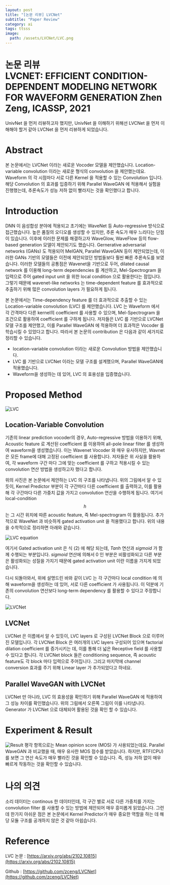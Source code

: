 ```yaml
---
layout: post
title: "[논문 리뷰] LVCNet"
subtitle: "Paper Review"
category: ai
tags: ttsss
image:
  path: /assets/LVCNet/LVC.png
---
```

논문 리뷰  
LVCNET: EFFICIENT CONDITION-DEPENDENT MODELING NETWORK FOR WAVEFORM GENERATION 
Zhen Zeng, ICASSP, 2021
=================================================================
UnivNet 을 먼저 리뷰하고자 했지만, UnivNet 을 이해하기 위해선 LVCNet 을 먼저 이해해야 할거 같아 LVCNet 을 먼저 리뷰하게 되었습니다.
# Abstract
 본 논문에서는 LVCNet 이라는 새로운 Vocoder 모델을 제안했습니다. Location-variable convolution 이라는 새로운 형식의 convolution 을 제안했는데요. Waveform 의 각 시점마다 서로 다른 Kernel 을 적용할 수 있는 Convolution 입니다. 해당 Convolution 의 효과를 입증하기 위해 Parallel WaveGAN 에 적용해서 실험을 진행했는데, 추론속도가 성능 저하 없이 빨라지는 것을 확인했다고 합니다.

# Introduction

DNN 이 음성합성 분야에 적용되고 초기에는 WaveNet 등 Auto-regressive 방식으로 접근했습니다. 높은 품질의 오디오를 생성할 수 있지만, 추론 속도가 매우 느리다는 단점이 있습니다. 이후에 이러한 문제를 해결하고자 WaveGlow, WaveFlow 등의 flow-based generation 모델이 제안되기도 했습니다. Gernerative adversarial networks (GANs) 도 적용되어 MelGAN, Parallel WaveGAN 등이 제안되었는데, 이러한 GANs 기반의 모델들은 이전에 제안되었던 방법들보다 훨씬 빠른 추론속도를 보였습니다. 이러한 모델들의 공통점은 Wavenet을 기반으로 두어, dilated causal network 를 이용해 long-term dependencies 를 계산하고, Mel-Spectrogram 을 입력으로 주어 gated input unit 을 위한 local condition 으로 활용한다는 점입니다. 그렇기 때문에 wavenet-like networks 는 time-dependent feature 를 효과적으로 추출하기 위해 많은 convolution layers 가 필요하게 됩니다.

본 논문에서는 Time-dependency feature 를 더 효과적으로 추출할 수 있는 Location-variable convolution (LVC) 를 제안했습니다. LVC 는 Waveform 에서 각 간격마다 다른 kernel의 coefficient 를 사용할 수 있으며, Mel-Spectrogram 을 조건으로 활용하여 coefficient 를 구하게 됩니다. 저자들은 LVC 를 기반으로 LVCNet 모델 구조를 제안했고, 이를 Parallel WaveGAN 에 적용하여 더 효과적은 Vocoder 를 학습시킬 수 있었다고 합니다. 따라서 본 논문의 contribution 은 다음과 같이 세가지로 정리할 수 있습니다.

- location-variable convolution 이라는 새로운 Convolution 방법을 제안했습니다.
- LVC 를 기반으로 LVCNet 이라는 모델 구조를 설계했으며, Parallel WaveGAN에 적용했습니다.
- Waveform을 생성하는 데 있어, LVC 의 효용성을 입증했습니다.

# Proposed Method
![LVC](/assets/LVCNet/LVC.png)
## Location-Variable Convolution
 기존의 linear prediction vocoder의 경우, Auto-regressive 방법을 이용하기 위해, Acoustic feature 로 계산된 coefficient 를 이용하여 all-pole linear filter 를 생성하여 waveform을 생성했습니다. 이는 Wavenet Vocoder 와 매우 유사하지만, Wavnet 은 모든 frame에 대해 고정된 coefficient 를 사용합니다. 저자들은 위 사실을 활용하여, 각 waveform 구간 마다 그에 맞는 coefficient 를 구하고 적용시킬 수 있는 convolution 연산 방법을 생성하고자 했다고 합니다.

 위의 사진은 본 논문에서 제안하는 LVC 의 구조를 나타냅니다. 위의 그림에서 알 수 있듯이, Kernel Predictor 부분이 각 구간마다 다른 coefficient 를 출력하고, 이를 활용해 각 구간마다 다른 가중치 값을 가지고 convolution 연산을 수행하게 됩니다. 여기서 local-condition $$h$$ 는 그 시간 위치에 따른 acoustic feature, 즉 Mel-spectrogram 이 활용됩니다. 추가적으로 WaveNet 과 비슷하게 gated activation unit 을 적용했다고 합니다. 위의 내용을 수학적으로 정리하면 아래와 같습니다.

![LVC equation](/assets/LVCNet/LVC_equation.png)

여기서 Gated activation unit 은 식 (2) 에 해당 되는데, $Tanh$ 연산과 $sigmoid$ 가 함께 수행되는 부분입니다. $sigmoid$ 연산에 의해서 0 인 부분은 비활성화되고 다른 부분은 활성화되는 성질을 가지기 때문에 gated activation unit 이란 이름을 가지게 되었습니다.

다시 되돌아와서, 위에 설명드린 바와 같이 LVC 는 각 구간마다 local condition 에 의해 waveform을 생성하는 데 있어, 서로 다른 coefficient 가 사용됩니다. 이 덕분에 기존의 convolution 연산보다 long-term dependency 를 활용할 수 있다고 주장합니다.

![LVCNet](/assets/LVCNet/LVCNet.png)
## LVCNet

LVCNet 은 이름에서 알 수 있듯이, LVC layers 로 구성된 LVCNet Block 으로 이루어진 모델입니다. 각 LVCNet Block 은 여러개의 LVC layers 구성되어 있으며 factorial dilation coefficient 를 증가시키는 데, 이를 통해 더 넓은 Receptive field 를 사용할 수 있다고 합니다. 각 LVCNet block 들은 conditioning sequence, 즉 acoustic feature도 각 block 마다 입력으로 주어집니다. 그리고 마지막에 channel conversion 효과를 주기 위해 Linear layer 가 추가되었다고 하네요.

## Parallel WaveGAN with LVCNet

LVCNet 만 아니라, LVC 의 효용성을 확인하기 위해 Parallel WaveGAN 에 적용하여 그 성능 차이를 확인했습니다. 위의 그림에서 오른쪽 그림이 이를 나타냅니다. Generator 가 LVCNet 으로 대체되어 활용된 것을 확인 할 수 있습니다. 

# Experiment & Result

![Result](/assets/LVCNet/LVC_Result.png)
 평각 항목으로는 Mean opinion score (MOS) 가 사용되었는데요. Parallel WaveGAN 과 비교했을 때, 매우 유사한 MOS 점수를 받았습니다. 하지만, RTF(CPU) 를 보면 그 연산 속도가 매우 빨라진 것을 확인할 수 있습니다. 즉, 성능 저하 없이 매우 빠르게 작동하는 것을 확인할 수 있습니다.

# 나의 의견
 소리 데이터는 continous 한 데이터인데, 각 구간 별로 서로 다른 가중치를 가지는 convolution filter 를 사용할 수 있는 방법에 제안되어 매우 흥미롭게 읽었습니다. 그런데 한가지 아쉬운 점은 본 논문에서 Kernel Predictor가 매우 중요한 역할을 하는 데 해당 모듈 구조를 공개하지 않은 것 같아 아쉽습니다.


# Reference 
 LVC 논문 : [https://arxiv.org/abs/2102.10815](https://arxiv.org/abs/2102.10815)

 Github : [https://github.com/zceng/LVCNet](https://github.com/zceng/LVCNet)
